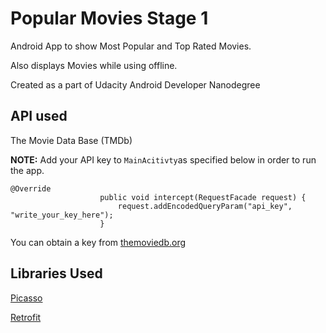 # Popular Movies Stage 1
Android App to show Most Popular and Top Rated Movies.

Also displays Movies while using offline.

Created as a part of Udacity Android Developer Nanodegree 

## API used
The Movie Data Base (TMDb)

__NOTE:__ Add your API key to ``` MainAcitivty ```as specified below in order to run the app.
```
@Override
                    public void intercept(RequestFacade request) {
                        request.addEncodedQueryParam("api_key", "write_your_key_here");
                    }
```

You can obtain a key from [themoviedb.org](https://www.themoviedb.org)
## Libraries Used
[Picasso](http://square.github.io/picasso/)

[Retrofit](http://square.github.io/retrofit/)






